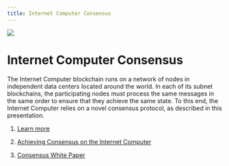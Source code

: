 ```yaml
---
title: Internet Computer Consensus
---
```


![](/img/how-it-works/consensus.600x300.jpg)

# Internet Computer Consensus

The Internet Computer blockchain runs on a network of nodes in independent data centers located around the world. In each of its subnet blockchains, the participating nodes must process the same messages in the same order to ensure that they achieve the same state. To this end, the Internet Computer relies on a novel consensus protocol, as described in this presentation.

1. [Learn more](/how-it-works/consensus/)

2. [Achieving Consensus on the Internet Computer](https://medium.com/dfinity/achieving-consensus-on-the-internet-computer-ee9fbfbafcbc)

3. [Consensus White Paper](https://eprint.iacr.org/2021/632.pdf)

<!-- [Extended Abstract published at PODC'22](//assets.ctfassets.net/ywqk17d3hsnp/1Gutwfrd1lMgiUBJZGCdUG/d3ea7730aba0a4b793741681463239f5/podc-2022-cr.pdf) -->
